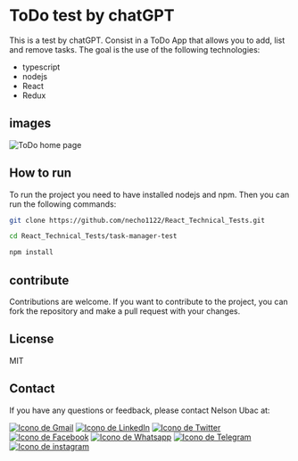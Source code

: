 # ToDo test by chatGPT

This is a test by chatGPT. Consist in a ToDo App that allows you to add, list and remove tasks. The goal is the use of the following technologies:

- typescript
- nodejs
- React
- Redux

## images

![ToDo home page](https://live.staticflickr.com/65535/53616635157_b885eafe99_z.jpg)

## How to run

To run the project you need to have installed nodejs and npm. Then you can run the following commands:

```bash
git clone https://github.com/necho1122/React_Technical_Tests.git

cd React_Technical_Tests/task-manager-test

npm install
```

## contribute

Contributions are welcome. If you want to contribute to the project, you can fork the repository and make a pull request with your changes.

## License

MIT

## Contact

If you have any questions or feedback, please contact Nelson Ubac at:

[![Icono de Gmail](https://img.icons8.com/ios/100/gmail.png)](mailto:nelsonubac90@gmail.com)
[![Icono de LinkedIn](https://img.icons8.com/ios/100/linkedin.png)](https://www.linkedin.com/in/nelson-enrique-ubac-jimenez-6b1996118/)
[![Icono de Twitter](https://img.icons8.com/ios/100/twitter.png)](https://twitter.com/necho1122)
[![Icono de Facebook](https://img.icons8.com/ios/100/facebook.png)](https://www.facebook.com/nelson.ubac)
[![Icono de Whatsapp](https://img.icons8.com/ios/100/whatsapp.png)](https://wa.me/5554981156815)
[![Icono de Telegram](https://img.icons8.com/ios/100/telegram.png)](https://t.me/necho1122)
[![Icono de instagram](https://img.icons8.com/ios/100/instagram.png)](https://www.instagram.com/nelsonubac/)
